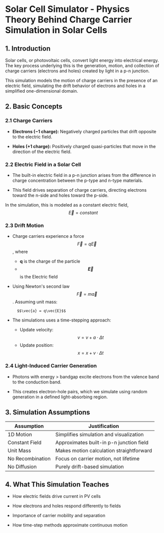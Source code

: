 # Solar Cell Simulator - Physics Theory Behind Charge Carrier Simulation in Solar Cells

## 1. Introduction

Solar cells, or photovoltaic cells, convert light energy into electrical energy. The key process underlying this is the generation, motion, and collection of charge carriers (electrons and holes) created by light in a p-n junction.

This simulation models the motion of charge carriers in the presence of an electric field, simulating the drift behavior of electrons and holes in a simplified one-dimensional domain.


## 2. Basic Concepts

### 2.1 Charge Carriers
 - __Electrons (−1 charge):__ Negatively charged particles that drift opposite to the electric field.

- __Holes (+1 charge):__ Positively charged quasi-particles that move in the direction of the electric field.

### 2.2 Electric Field in a Solar Cell
- The built-in electric field in a p-n junction arises from the difference in charge concentration between the p-type and n-type materials.

- This field drives separation of charge carriers, directing electrons toward the n-side and holes toward the p-side.

In the simulation, this is modeled as a constant electric field, 
$$\vec{E} = constant$$

### 2.3 Drift Motion

- Charge carriers experience a force $$\vec{F} = q\vec{E}$$, where
    
    - **q** is the charge of the particle
    - **$$\vec{E}$$** is the Electric field

- Using Newton's second law $$\vec{F} = m\vec{a}$$. Assuming unit mass:

        $$\vec{a} = q\vec{E}$$

- The simulations uses a time-stepping approach:

    - Update velocity: $$v = v + a⋅\Delta t$$
    - Update position: $$x = x + v⋅\Delta t$$

### 2.4 Light-Induced Carrier Generation
- Photons with energy > bandgap excite electrons from the valence band to the conduction band.

- This creates electron-hole pairs, which we simulate using random generation in a defined light-absorbing region.


## 3. Simulation Assumptions

| Assumption       | Justification                                 |
| ---------------- | --------------------------------------------- |
| 1D Motion        | Simplifies simulation and visualization       |
| Constant Field   | Approximates built-in p-n junction field      |
| Unit Mass        | Makes motion calculation straightforward      |
| No Recombination | Focus on carrier motion, not lifetime         |
| No Diffusion     | Purely drift-based simulation                 |

## 4. What This Simulation Teaches
- How electric fields drive current in PV cells

- How electrons and holes respond differently to fields

- Importance of carrier mobility and separation

- How time-step methods approximate continuous motion


